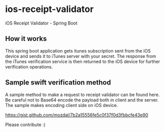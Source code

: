 # ios-receipt-validator
iOS Receipt Validator - Spring Boot

## How it works

This spring boot application gets itunes subscription sent from the iOS device and sends it to iTunes server with your secret. The response from the iTunes verification service is then returned to the iOS device for further verification operations.

## Sample swift verification method

A sample method to make a request to receipt validator can be found here. Be careful not to Base64 encode the payload both in client and the server. The sample makes encoding client side on iOS device.

https://gist.github.com/mozdal/7b2a15556fe5c0f37f0d3fbbcfe43e90

Please contribute :)
